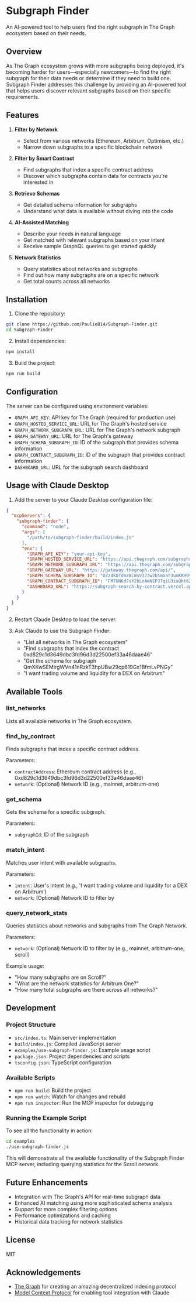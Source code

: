# Subgraph Finder

An AI-powered tool to help users find the right subgraph in The Graph ecosystem based on their needs.

## Overview

As The Graph ecosystem grows with more subgraphs being deployed, it's becoming harder for users—especially newcomers—to find the right subgraph for their data needs or determine if they need to build one. Subgraph Finder addresses this challenge by providing an AI-powered tool that helps users discover relevant subgraphs based on their specific requirements.

## Features

1. **Filter by Network**
   - Select from various networks (Ethereum, Arbitrum, Optimism, etc.)
   - Narrow down subgraphs to a specific blockchain network

2. **Filter by Smart Contract**
   - Find subgraphs that index a specific contract address
   - Discover which subgraphs contain data for contracts you're interested in

3. **Retrieve Schemas**
   - Get detailed schema information for subgraphs
   - Understand what data is available without diving into the code

4. **AI-Assisted Matching**
   - Describe your needs in natural language
   - Get matched with relevant subgraphs based on your intent
   - Receive sample GraphQL queries to get started quickly

5. **Network Statistics**
   - Query statistics about networks and subgraphs
   - Find out how many subgraphs are on a specific network
   - Get total counts across all networks

## Installation

1. Clone the repository:
```bash
git clone https://github.com/PaulieB14/Subgraph-Finder.git
cd Subgraph-Finder
```

2. Install dependencies:
```bash
npm install
```

3. Build the project:
```bash
npm run build
```

## Configuration

The server can be configured using environment variables:

- `GRAPH_API_KEY`: API key for The Graph (required for production use)
- `GRAPH_HOSTED_SERVICE_URL`: URL for The Graph's hosted service
- `GRAPH_NETWORK_SUBGRAPH_URL`: URL for The Graph's network subgraph
- `GRAPH_GATEWAY_URL`: URL for The Graph's gateway
- `GRAPH_SCHEMA_SUBGRAPH_ID`: ID of the subgraph that provides schema information
- `GRAPH_CONTRACT_SUBGRAPH_ID`: ID of the subgraph that provides contract information
- `DASHBOARD_URL`: URL for the subgraph search dashboard

## Usage with Claude Desktop

1. Add the server to your Claude Desktop configuration file:
```json
{
  "mcpServers": {
    "subgraph-finder": {
      "command": "node",
      "args": [
        "/path/to/subgraph-finder/build/index.js"
      ],
      "env": {
        "GRAPH_API_KEY": "your-api-key",
        "GRAPH_HOSTED_SERVICE_URL": "https://api.thegraph.com/subgraphs/name/",
        "GRAPH_NETWORK_SUBGRAPH_URL": "https://api.thegraph.com/subgraphs/name/graphprotocol/graph-network-mainnet",
        "GRAPH_GATEWAY_URL": "https://gateway.thegraph.com/api/",
        "GRAPH_SCHEMA_SUBGRAPH_ID": "DZz4kDTdmzWLWsV373w2bSmoar3umKKH9y82SUKr5qmp",
        "GRAPH_CONTRACT_SUBGRAPH_ID": "FMTUN6d7sY2bLnAmNEPJTqiU3iuQht6ZXurpBh71wbWR",
        "DASHBOARD_URL": "https://subgraph-search-by-contract.vercel.app"
      }
    }
  }
}
```

2. Restart Claude Desktop to load the server.

3. Ask Claude to use the Subgraph Finder:
   - "List all networks in The Graph ecosystem"
   - "Find subgraphs that index the contract 0xd829c1d3649dbc3fd96d3d22500ef33a46daae46"
   - "Get the schema for subgraph QmXKwSEMirgWVn41nRzkT3hpUBw29cp619Gx1BfmLvPNGy"
   - "I want trading volume and liquidity for a DEX on Arbitrum"

## Available Tools

### list_networks

Lists all available networks in The Graph ecosystem.

### find_by_contract

Finds subgraphs that index a specific contract address.

Parameters:
- `contractAddress`: Ethereum contract address (e.g., 0xd829c1d3649dbc3fd96d3d22500ef33a46daae46)
- `network`: (Optional) Network ID (e.g., mainnet, arbitrum-one)

### get_schema

Gets the schema for a specific subgraph.

Parameters:
- `subgraphId`: ID of the subgraph

### match_intent

Matches user intent with available subgraphs.

Parameters:
- `intent`: User's intent (e.g., 'I want trading volume and liquidity for a DEX on Arbitrum')
- `network`: (Optional) Network ID to filter by

### query_network_stats

Queries statistics about networks and subgraphs from The Graph Network.

Parameters:
- `network`: (Optional) Network ID to filter by (e.g., mainnet, arbitrum-one, scroll)

Example usage:
- "How many subgraphs are on Scroll?"
- "What are the network statistics for Arbitrum One?"
- "How many total subgraphs are there across all networks?"

## Development

### Project Structure

- `src/index.ts`: Main server implementation
- `build/index.js`: Compiled JavaScript server
- `examples/use-subgraph-finder.js`: Example usage script
- `package.json`: Project dependencies and scripts
- `tsconfig.json`: TypeScript configuration

### Available Scripts

- `npm run build`: Build the project
- `npm run watch`: Watch for changes and rebuild
- `npm run inspector`: Run the MCP inspector for debugging

### Running the Example Script

To see all the functionality in action:

```bash
cd examples
./use-subgraph-finder.js
```

This will demonstrate all the available functionality of the Subgraph Finder MCP server, including querying statistics for the Scroll network.

## Future Enhancements

- Integration with The Graph's API for real-time subgraph data
- Enhanced AI matching using more sophisticated schema analysis
- Support for more complex filtering options
- Performance optimizations and caching
- Historical data tracking for network statistics

## License

MIT

## Acknowledgements

- [The Graph](https://thegraph.com/) for creating an amazing decentralized indexing protocol
- [Model Context Protocol](https://modelcontextprotocol.io/) for enabling tool integration with Claude
